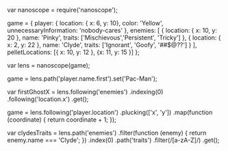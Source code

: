 var nanoscope = require('nanoscope');


game = {
    player: {
        location: { x: 6, y: 10},
        color: 'Yellow',
        unnecessaryInformation: 'nobody-cares'
    },
    enemies: [
        {
            location: { x: 10, y: 20 },
            name: 'Pinky',
            traits: ['Mischievous','Persistent', 'Tricky']
        },
        {
            location: { x: 2, y: 22 },
            name: 'Clyde',
            traits: ['Ignorant', 'Goofy', '##$@??']
        }
    ],
    pelletLocations: [{ x: 10, y: 12 }, {x: 11, y: 15 }]
};

var lens = nanoscope(game);




game = lens.path('player.name.first').set('Pac-Man');










var firstGhostX = lens.following('enemies')
    .indexing(0)
    .following('location.x')
    .get();





game = lens.following('player.location')
    .plucking(['x', 'y'])
    .map(function (coordinate) {
        return coordinate + 1;
    });



var clydesTraits = lens.path('enemies')
    .filter(function (enemy) {
        return enemy.name === 'Clyde';
    })
    .index(0)
    .path('traits')
    .filter(/[a-zA-Z]/)
    .get();
